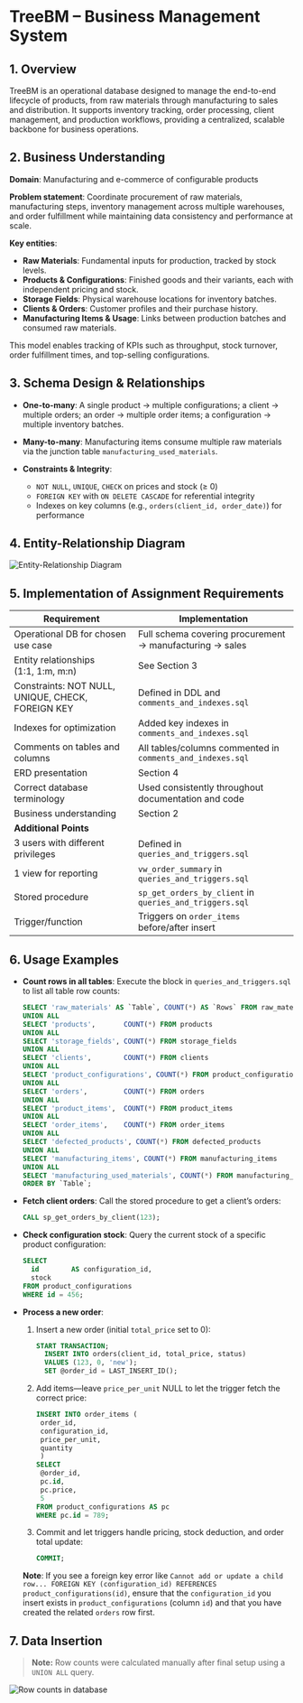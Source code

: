 # TreeBM – Business Management System

## 1. Overview

TreeBM is an operational database designed to manage the end-to-end lifecycle of products, from raw materials through manufacturing to sales and distribution. It supports inventory tracking, order processing, client management, and production workflows, providing a centralized, scalable backbone for business operations.

## 2. Business Understanding

**Domain**: Manufacturing and e-commerce of configurable products

**Problem statement**: Coordinate procurement of raw materials, manufacturing steps, inventory management across multiple warehouses, and order fulfillment while maintaining data consistency and performance at scale.

**Key entities**:

* **Raw Materials**: Fundamental inputs for production, tracked by stock levels.
* **Products & Configurations**: Finished goods and their variants, each with independent pricing and stock.
* **Storage Fields**: Physical warehouse locations for inventory batches.
* **Clients & Orders**: Customer profiles and their purchase history.
* **Manufacturing Items & Usage**: Links between production batches and consumed raw materials.

This model enables tracking of KPIs such as throughput, stock turnover, order fulfillment times, and top-selling configurations.

## 3. Schema Design & Relationships

* **One-to-many**: A single product → multiple configurations; a client → multiple orders; an order → multiple order items; a configuration → multiple inventory batches.
* **Many-to-many**: Manufacturing items consume multiple raw materials via the junction table `manufacturing_used_materials`.
* **Constraints & Integrity**:

  * `NOT NULL`, `UNIQUE`, `CHECK` on prices and stock (≥ 0)
  * `FOREIGN KEY` with `ON DELETE CASCADE` for referential integrity
  * Indexes on key columns (e.g., `orders(client_id, order_date)`) for performance

## 4. Entity-Relationship Diagram

![Entity-Relationship Diagram](https://github.com/user-attachments/assets/9140ab76-cbdf-43c1-9846-14f855eaacd4)

## 5. Implementation of Assignment Requirements

| Requirement                                       | Implementation                                             |
| ------------------------------------------------- | ---------------------------------------------------------- |
| Operational DB for chosen use case                | Full schema covering procurement → manufacturing → sales   |
| Entity relationships (1:1, 1\:m, m\:n)            | See Section 3                                              |
| Constraints: NOT NULL, UNIQUE, CHECK, FOREIGN KEY | Defined in DDL and `comments_and_indexes.sql`              |
| Indexes for optimization                          | Added key indexes in `comments_and_indexes.sql`            |
| Comments on tables and columns                    | All tables/columns commented in `comments_and_indexes.sql` |
| ERD presentation                                  | Section 4                                                  |
| Correct database terminology                      | Used consistently throughout documentation and code        |
| Business understanding                            | Section 2                                                  |
| **Additional Points**                             |                                                            |
| 3 users with different privileges                 | Defined in `queries_and_triggers.sql`                      |
| 1 view for reporting                              | `vw_order_summary` in `queries_and_triggers.sql`           |
| Stored procedure                                  | `sp_get_orders_by_client` in `queries_and_triggers.sql`    |
| Trigger/function                                  | Triggers on `order_items` before/after insert              |

## 6. Usage Examples

* **Count rows in all tables**: Execute the block in `queries_and_triggers.sql` to list all table row counts:

  ```sql
  SELECT 'raw_materials' AS `Table`, COUNT(*) AS `Rows` FROM raw_materials
  UNION ALL
  SELECT 'products',       COUNT(*) FROM products
  UNION ALL
  SELECT 'storage_fields', COUNT(*) FROM storage_fields
  UNION ALL
  SELECT 'clients',        COUNT(*) FROM clients
  UNION ALL
  SELECT 'product_configurations', COUNT(*) FROM product_configurations
  UNION ALL
  SELECT 'orders',         COUNT(*) FROM orders
  UNION ALL
  SELECT 'product_items',  COUNT(*) FROM product_items
  UNION ALL
  SELECT 'order_items',    COUNT(*) FROM order_items
  UNION ALL
  SELECT 'defected_products', COUNT(*) FROM defected_products
  UNION ALL
  SELECT 'manufacturing_items', COUNT(*) FROM manufacturing_items
  UNION ALL
  SELECT 'manufacturing_used_materials', COUNT(*) FROM manufacturing_used_materials
  ORDER BY `Table`;
  ```

* **Fetch client orders**: Call the stored procedure to get a client’s orders:

  ```sql
  CALL sp_get_orders_by_client(123);
  ```

* **Check configuration stock**: Query the current stock of a specific product configuration:

  ```sql
  SELECT
    id        AS configuration_id,
    stock
  FROM product_configurations
  WHERE id = 456;
  ```

* **Process a new order**:

  1. Insert a new order (initial `total_price` set to 0):

     ```sql
     START TRANSACTION;
       INSERT INTO orders(client_id, total_price, status)
       VALUES (123, 0, 'new');
       SET @order_id = LAST_INSERT_ID();
     ```
  2. Add items—leave `price_per_unit` NULL to let the trigger fetch the correct price:

     ```sql
     INSERT INTO order_items (
      order_id,
      configuration_id,
      price_per_unit,
      quantity
      )
     SELECT
      @order_id,
      pc.id,
      pc.price,
      5
     FROM product_configurations AS pc
     WHERE pc.id = 789;
     
     ```
  3. Commit and let triggers handle pricing, stock deduction, and order total update:

     ```sql
     COMMIT;
     ```

  **Note**: If you see a foreign key error like `Cannot add or update a child row... FOREIGN KEY (configuration_id) REFERENCES product_configurations(id)`, ensure that the `configuration_id` you insert exists in `product_configurations` (column `id`) and that you have created the related `orders` row first.


## 7. Data Insertion

> **Note:** Row counts were calculated manually after final setup using a `UNION ALL` query.

![Row counts in database](https://github.com/user-attachments/assets/6a6ddb2c-cce0-433e-b885-6691c7b4d673)
